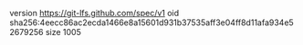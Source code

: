 version https://git-lfs.github.com/spec/v1
oid sha256:4eecc86ac2ecda1466e8a15601d931b37535aff3e04ff8d11afa934e52679256
size 1005
